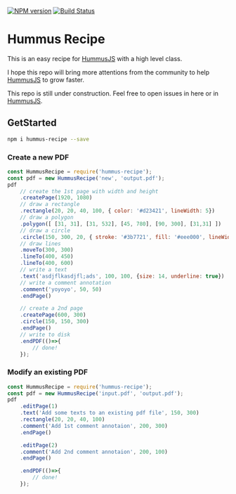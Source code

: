 [![NPM version](http://img.shields.io/npm/v/hummus.svg?style=flat)](https://www.npmjs.org/package/hummus-recipe)
[![Build Status](https://travis-ci.org/chunyenHuang/hummusRecipe.svg?branch=master)](https://travis-ci.org/chunyenHuang/hummusRecipe)
# Hummus Recipe

This is an easy recipe for [HummusJS](https://github.com/galkahana/HummusJS) with a high level class.

I hope this repo will bring more attentions from the community to help [HummusJS](https://github.com/galkahana/HummusJS) to grow faster. 

This repo is still under construction. Feel free to open issues in here or in [HummusJS](https://github.com/galkahana/HummusJS).

## GetStarted

```bash
npm i hummus-recipe --save
```

### Create a new PDF

```javascript
const HummusRecipe = require('hummus-recipe');
const pdf = new HummusRecipe('new', 'output.pdf');
pdf
    // create the 1st page with width and height
    .createPage(1920, 1080)
    // draw a rectangle
    .rectangle(20, 20, 40, 100, { color: '#d23421', lineWidth: 5})
    // draw a polygon
    .polygon([ [31, 31], [31, 532], [45, 780], [90, 300], [31,31] ])
    // draw a circle
    .circle(150, 300, 20, { stroke: '#3b7721', fill: '#eee000', lineWidth:3 })
    // draw lines
    .moveTo(300, 300)
    .lineTo(400, 450)
    .lineTo(400, 600)
    // write a text
    .text('asdjflkasdjfl;ads', 100, 100, {size: 14, underline: true})
    // write a comment annotation
    .comment('yoyoyo', 50, 50)
    .endPage()

    // create a 2nd page
    .createPage(600, 300)
    .circle(150, 150, 300)
    .endPage()
    // write to disk
    .endPDF(()=>{
        // done!
    });
```

### Modify an existing PDF

```javascript
const HummusRecipe = require('hummus-recipe');
const pdf = new HummusRecipe('input.pdf', 'output.pdf');
pdf
    .editPage(1)
    .text('Add some texts to an existing pdf file', 150, 300)
    .rectangle(20, 20, 40, 100)
    .comment('Add 1st comment annotaion', 200, 300)
    .endPage()

    .editPage(2)
    .comment('Add 2nd comment annotaion', 200, 100)
    .endPage()

    .endPDF(()=>{
        // done!
    });
```
